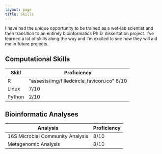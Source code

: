 ```yaml
---
layout: page
title: Skills
---
```


I have had the unique opportunity to be trained as a wet-lab scientist and then transition to an entirely bioinformatics Ph.D. dissertation project. I've learned a lot of skills along the way and I'm excited to see how they will aid me in future projects.

## Computational Skills
<p style="text-align: center;">
  
| Skill | Proficiency |
|----------|-----------|
| R | "assests/img/filledcircle_favicon.ico" 8/10 |
| Linux | 7/10 |
| Python | 2/10 |

</p>

## Bioinformatic Analyses

| Analysis  | Proficiency |
|-----------|------------|
| 16S Microbial Community Analysis  | 8/10 |
| Metagenomic Analysis  | 8/10|

